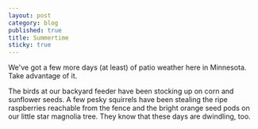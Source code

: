 ```yaml
---
layout: post
category: blog
published: true
title: Summertime
sticky: true
---
```


We've got a few more days (at least) of patio weather here in Minnesota. Take advantage of it. 

The birds at our backyard feeder have been stocking up on corn and sunflower seeds. A few pesky squirrels have been stealing the ripe raspberries reachable from the fence and the bright orange seed pods on our little star magnolia tree. They know that these days are dwindling, too.